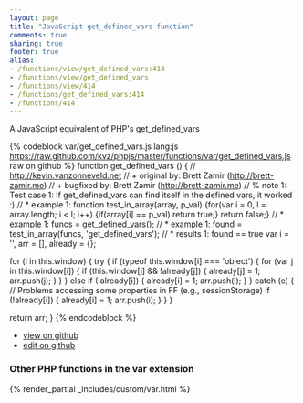 ```yaml
---
layout: page
title: "JavaScript get_defined_vars function"
comments: true
sharing: true
footer: true
alias:
- /functions/view/get_defined_vars:414
- /functions/view/get_defined_vars
- /functions/view/414
- /functions/get_defined_vars:414
- /functions/414
---
```

<!-- Generated by Rakefile:build -->
A JavaScript equivalent of PHP's get_defined_vars

{% codeblock var/get_defined_vars.js lang:js https://raw.github.com/kvz/phpjs/master/functions/var/get_defined_vars.js raw on github %}
function get_defined_vars () {
  // http://kevin.vanzonneveld.net
  // +   original by: Brett Zamir (http://brett-zamir.me)
  // +   bugfixed by: Brett Zamir (http://brett-zamir.me)
  // %        note 1: Test case 1: If get_defined_vars can find itself in the defined vars, it worked :)
  // *     example 1: function test_in_array(array, p_val) {for(var i = 0, l = array.length; i < l; i++) {if(array[i] == p_val) return true;} return false;}
  // *     example 1: funcs = get_defined_vars();
  // *     example 1: found = test_in_array(funcs, 'get_defined_vars');
  // *     results 1: found == true
  var i = '',
    arr = [],
    already = {};

  for (i in this.window) {
    try {
      if (typeof this.window[i] === 'object') {
        for (var j in this.window[i]) {
          if (this.window[j] && !already[j]) {
            already[j] = 1;
            arr.push(j);
          }
        }
      } else if (!already[i]) {
        already[i] = 1;
        arr.push(i);
      }
    } catch (e) { // Problems accessing some properties in FF (e.g., sessionStorage)
      if (!already[i]) {
        already[i] = 1;
        arr.push(i);
      }
    }
  }

  return arr;
}
{% endcodeblock %}

 - [view on github](https://github.com/kvz/phpjs/blob/master/functions/var/get_defined_vars.js)
 - [edit on github](https://github.com/kvz/phpjs/edit/master/functions/var/get_defined_vars.js)


### Other PHP functions in the var extension
{% render_partial _includes/custom/var.html %}

